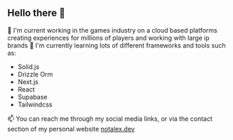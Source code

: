 ## Hello there 👋


🔭 I'm current working in the games industry on a cloud based platforms creating experiences for millions of players and working with large ip brands
🌱 I'm currently learning lots of different frameworks and tools such as:
 - Solid.js
 - Drizzle Orm
 - Next.js
 - React
 - Supabase
 - Tailwindcss

📫 You can reach me through my social media links, or via the contact section of my personal website [notalex.dev](https://notalex.dev)
